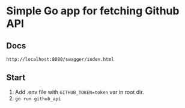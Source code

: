 # Simple Go app for fetching Github API

## Docs
``http://localhost:8080/swagger/index.html``

## Start 

1. Add .env file with `GITHUB_TOKEN=token` var in root dir.
2. ``go run github_api``